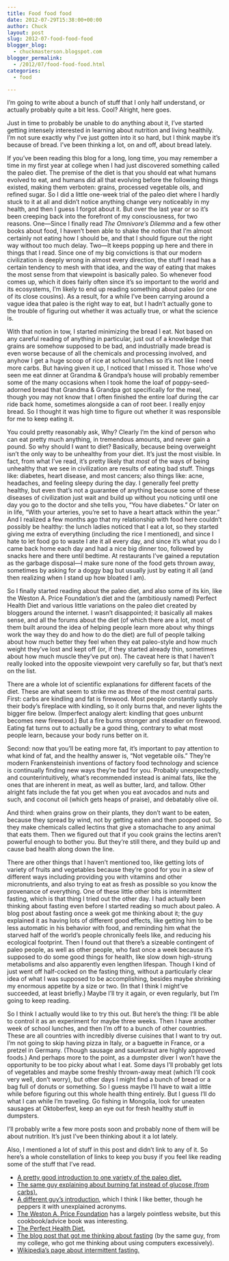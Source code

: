 ```yaml
---
title: Food food food
date: 2012-07-29T15:38:00+00:00
author: Chuck
layout: post
slug: 2012-07-food-food-food
blogger_blog:
  - chuckmasterson.blogspot.com
blogger_permalink:
  - /2012/07/food-food-food.html
categories:
  - food

---
```

I’m going to write about a bunch of stuff that I only half understand, or
actually probably quite a bit less. Cool? Alright, here goes.

Just in time to probably be unable to do anything about it, I’ve started
getting intensely interested in learning about nutrition and living healthily.
I’m not sure exactly why I’ve just gotten into it so hard, but I
think maybe it’s because of bread. I’ve been thinking a lot, on and
off, about bread lately.

If you’ve been reading this blog for a long, long time, you may remember
a time in my first year at college when I had just discovered something called
the paleo diet. The premise of the diet is that you should eat what humans
evolved to eat, and humans did all that evolving before the following things
existed, making them verboten: grains, processed vegetable oils, and refined
sugar. So I did a little one-week trial of the paleo diet where I hardly stuck
to it at all and didn’t notice anything change very noticeably in my
health, and then I guess I forgot about it. But over the last year or so
it’s been creeping back into the forefront of my consciousness, for two
reasons. One—Since I finally read _The Omnivore’s Dilemma_ and a few
other books about food, I haven’t been able to shake the notion that
I’m almost certainly not eating how I should be, and that I should figure
out the right way without too much delay. Two—It keeps popping up here and
there in things that I read. Since one of my big convictions is that our modern
civilization is deeply wrong in almost every direction, the stuff I read has a
certain tendency to mesh with that idea, and the way of eating that makes the
most sense from that viewpoint is basically paleo. So whenever food comes up,
which it does fairly often since it’s so important to the world and its
ecosystems, I’m likely to end up reading something about paleo (or one of
its close cousins). As a result, for a while I’ve been carrying around a
vague idea that paleo is the right way to eat, but I hadn’t actually gone
to the trouble of figuring out whether it was actually true, or what the
science is.

With that notion in tow, I started minimizing the bread I eat. Not based on any
careful reading of anything in particular, just out of a knowledge that grains
are somehow supposed to be bad, and industrially made bread is even worse
because of all the chemicals and processing involved, and anyhow I get a huge
scoop of rice at school lunches so it’s not like I need more carbs. But
having given it up, I noticed that I missed it. Those who’ve seen me eat
dinner at Grandma & Grandpa’s house will probably remember some of the
many occasions when I took home the loaf of poppy-seed-adorned bread that
Grandma & Grandpa got specifically for the meal, though you may not know that I
often finished the entire loaf during the car ride back home, sometimes
alongside a can of root beer. I really enjoy bread. So I thought it was high
time to figure out whether it was responsible for me to keep eating it.

You could pretty reasonably ask, Why? Clearly I’m the kind of person who
can eat pretty much anything, in tremendous amounts, and never gain a pound. So
why should I want to diet? Basically, because being overweight isn’t the
only way to be unhealthy from your diet. It’s just the most visible. In
fact, from what I’ve read, it’s pretty likely that _most_ of
the ways of being unhealthy that we see in civilization are results of eating
bad stuff. Things like: diabetes, heart disease, and most cancers; also things
like: acne, headaches, and feeling sleepy during the day. I generally feel
pretty healthy, but even that’s not a guarantee of anything because some
of these diseases of civilization just wait and build up without you noticing
until one day you go to the doctor and she tells you, “You have
diabetes.” Or later on in life, “With your arteries, you’re
set to have a heart attack within the year.” And I realized a few months
ago that my relationship with food here couldn’t possibly be healthy: the
lunch ladies noticed that I eat a lot, so they started giving me extra of
everything (including the rice I mentioned), and since I hate to let food go to
waste I ate it all every day, and since it’s what you do I came back home
each day and had a nice big dinner too, followed by snacks here and there until
bedtime. At restaurants I’ve gained a reputation as the garbage
disposal—I make sure none of the food gets thrown away, sometimes by asking for
a doggy bag but usually just by eating it all (and then realizing when I stand
up how bloated I am).

So I finally started reading about the paleo diet, and also some of its kin,
like the Weston A. Price Foundation’s diet and the (ambitiously named)
Perfect Health Diet and various little variations on the paleo diet created by
bloggers around the internet. I wasn’t disappointed; it basically all
makes sense, and all the forums about the diet (of which there are a lot, most
of them built around the idea of helping people learn more about why things
work the way they do and how to do the diet) are full of people talking about
how much better they feel when they eat paleo-style and how much weight
they’ve lost and kept off (or, if they started already thin, sometimes
about how much muscle they’ve put on). The caveat here is that I
haven’t really looked into the opposite viewpoint very carefully so far,
but that’s next on the list.

There are a whole lot of scientific explanations for different facets of the
diet. These are what seem to strike me as three of the most central parts.
First: carbs are kindling and fat is firewood. Most people constantly supply
their body’s fireplace with kindling, so it only burns that, and never
lights the bigger fire below. (Imperfect analogy alert: kindling that goes
unburnt becomes new firewood.) But a fire burns stronger and steadier on
firewood. Eating fat turns out to actually be a good thing, contrary to what
most people learn, because your body runs better on it.

Second: now that you’ll be eating more fat, it’s important to pay
attention to what kind of fat, and the healthy answer is, “Not vegetable
oils.” They’re modern Frankensteinish inventions of factory food
technology and science is continually finding new ways they’re bad for
you. Probably unexpectedly, and counterintuitively, what’s recommended
instead is animal fats, like the ones that are inherent in meat, as well as
butter, lard, and tallow. Other alright fats include the fat you get when you
eat avocados and nuts and such, and coconut oil (which gets heaps of praise),
and debatably olive oil.

And third: when grains grow on their plants, they don’t want to be eaten,
because they spread by wind, not by getting eaten and then pooped out. So they
make chemicals called lectins that give a stomachache to any animal that eats
them. Then we figured out that if you cook grains the lectins aren’t
powerful enough to bother you. But they’re still there, and they build up
and cause bad health along down the line.

There are other things that I haven’t mentioned too, like getting lots of
variety of fruits and vegetables because they’re good for you in a slew
of different ways including providing you with vitamins and other
micronutrients, and also trying to eat as fresh as possible so you know the
provenance of everything. One of these little other bits is intermittent
fasting, which is that thing I tried out the other day. I had actually been
thinking about fasting even before I started reading so much about paleo. A
blog post about fasting once a week got me thinking about it; the guy explained
it as having lots of different good effects, like getting him to be less
automatic in his behavior with food, and reminding him what the starved half of
the world’s people chronically feels like, and reducing his ecological
footprint. Then I found out that there’s a sizeable contingent of paleo
people, as well as other people, who fast once a week because it’s
supposed to do some good things for health, like slow down high-strung
metabolisms and also apparently even lengthen lifespan. Though I kind of just
went off half-cocked on the fasting thing, without a particularly clear idea of
what I was supposed to be accomplishing, besides maybe shrinking my enormous
appetite by a size or two. (In that I think I might’ve succeeded, at
least briefly.) Maybe I’ll try it again, or even regularly, but I’m
going to keep reading.

So I think I actually would like to try this out. But here’s the thing:
I’ll be able to control it as an experiment for maybe three weeks. Then I
have another week of school lunches, and then I’m off to a bunch of other
countries. These are all countries with incredibly diverse cuisines that I want
to try out. I’m not going to skip having pizza in Italy, or a baguette in
France, or a pretzel in Germany. (Though sausage and sauerkraut are highly
approved foods.) And perhaps more to the point, as a dumpster diver I
won’t have the opportunity to be too picky about what I eat. Some days
I’ll probably get lots of vegetables and maybe some freshly thrown-away
meat (which I’ll cook very well, don’t worry), but other days I
might find a bunch of bread or a bag full of donuts or something. So I guess
maybe I’ll have to wait a little while before figuring out this whole
health thing entirely. But I guess I’ll do what I can while I’m
traveling. Go fishing in Mongolia, look for uneaten sausages at Oktoberfest,
keep an eye out for fresh healthy stuff in dumpsters.

I’ll probably write a few more posts soon and probably none of them will
be about nutrition. It’s just I’ve been thinking about it a lot
lately.

Also, I mentioned a lot of stuff in this post and didn’t link to any of
it. So here’s a whole constellation of links to keep you busy if you feel
like reading some of the stuff that I’ve read. 

- [A pretty good introduction to one variety of the paleo
  diet.](http://www.marksdailyapple.com/definitive-guide-primal-blueprint/#axzz21zEyUZZp) 
- [The same guy explaining about burning fat instead of glucose (from
  carbs).](http://www.marksdailyapple.com/a-metabolic-paradigm-shift-fat-carbs-human-body-metabolism/#axzz1za02xNxp) 
- [A different guy’s introduction](http://www.archevore.com/get-started/),
  which I think I like better, though he peppers it with unexplained acronyms. 
- [The Weston A. Price
  Foundation](http://www.westonaprice.org/about-the-foundation/healthy-4-life)
  has a largely pointless website, but this cookbook/advice book was
  interesting. 
- [The Perfect Health Diet.](http://perfecthealthdiet.com/) 
- [The blog post that got me thinking about
  fasting](http://nonviolenceftw.tumblr.com/post/15929921118/permaculture-habits)
  (by the same guy, from my college, who got me thinking about using computers
  excessively).
- [Wikipedia’s page about intermittent
  fasting.](http://en.wikipedia.org/wiki/Intermittent_fasting)
